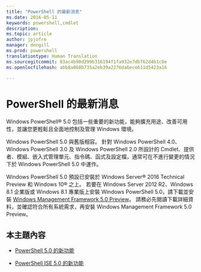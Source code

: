 ```yaml
---
title: "PowerShell 的最新消息"
ms.date: 2016-05-11
keywords: powershell,cmdlet
description: 
ms.topic: article
author: jpjofre
manager: dongill
ms.prod: powershell
translationtype: Human Translation
ms.sourcegitcommit: 03ac4b90d299b316194f1fa932e7dbf62d4b1c8e
ms.openlocfilehash: abb8a868b735a2eb39a2276da6ece611d5423a16

---
```


# PowerShell 的最新消息
Windows PowerShell® 5.0 包括一些重要的新功能，能夠擴充用途、改善可用性，並讓您更輕鬆且全面地控制及管理 Windows 環境。

Windows PowerShell 5.0 與舊版相容。 針對 Windows PowerShell 4.0、Windows PowerShell 3.0 及 Windows PowerShell 2.0 所設計的 Cmdlet、提供者、模組、嵌入式管理單元、指令碼、函式及設定檔，通常可在不進行變更的情況下於 Windows PowerShell 5.0 中運作。

Windows PowerShell 5.0 預設已安裝於 Windows Server® 2016 Technical Preview 和 Windows 10® 之上。 若要在 Windows Server 2012 R2、Windows 8.1 企業版或 Windows 8.1 專業版上安裝 Windows PowerShell 5.0，請下載並安裝 [Windows Management Framework 5.0 Preview](http://go.microsoft.com/fwlink/?LinkID=395058)。 請務必先閱讀下載詳細資料，並確認符合所有系統需求，再安裝 Windows Management Framework 5.0 Preview。

## 本主題內容

-   [PowerShell 5.0 的新功能](What-s-New-in-Windows-PowerShell-50.md)

-   [PowerShell ISE 5.0 的新功能](What-s-New-in-the-PowerShell-50-ISE.md)

<!--
-   New features in Windows PowerShell 4.0

-   New features in Windows PowerShell 3.0
-->




<!--HONumber=Jun16_HO4-->


